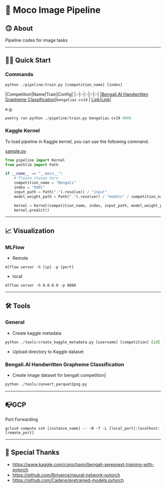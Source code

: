# 🐅 Moco Image Pipeline
## 🙃 About
Pipeline codes for image tasks

---

## 🏃‍♂️ Quick Start

### Commands

```py
python ./pipeline/train.py [competition_name] [index]
```

|Competition|Name|Train|Config|
|:-|:-|:-|:-|:-|
|[Bengali.AI Handwritten Grapheme Classification](https://www.kaggle.com/c/bengaliai-cv19)|`bengaliai-cv19` | [Link](https://github.com/j20232/bengali/blob/master/pipeline/Bengali.py)|[Link](https://github.com/j20232/bengali/tree/master/config/bengaliai-cv19")|

e.g.

```py
poetry run python ./pipeline/train.py bengaliai-cv19 0000
```

### Kaggle Kernel
To load pipeline in Kaggle kernel, you can use the following command.

[sample.py](https://github.com/j20232/moco_image_pipeline/blob/master/sample.py)
```py
from pipeline import Kernel
from pathlib import Path

if __name__ == "__main__":
    # Please change here
    competition_name = "Bengali"
    index = "0001"
    input_path = Path(".").resolve() / "input"
    model_weight_path = Path(".").resolve() / "models" / competition_name / index / f"{index}.pth"

    kernel = Kernel(competition_name, index, input_path, model_weight_path)
    kernel.predict()
```

---

## 📈 Visualization

### MLFlow

- Remote

```
mlflow server -h [ip] -p [port]
```

- local

```
mlflow server -h 0.0.0.0 -p 8888
```

---

## 🛠 Tools

### General

- Create kaggle metadata

```py
python ./tools/create_kaggle_metadata.py [username] [competition] [id]
```

- Upload directory to Kaggle dataset

### Bengali.AI Handwritten Grapheme Classification

- Create image dataset for bengali competition|

```py
python ./tools/convert_parquet2png.py
```

---

## 📭GCP

Port Forwarding

```
gcloud compute ssh [instance_name] -- -N -f -L [local_port]:localhost:[remote_port]
```

---

## 👏 Special Thanks

- https://www.kaggle.com/corochann/bengali-seresnext-training-with-pytorch
- https://github.com/Ririverce/neural-network-pytorch
- https://github.com/Cadene/pretrained-models.pytorch
